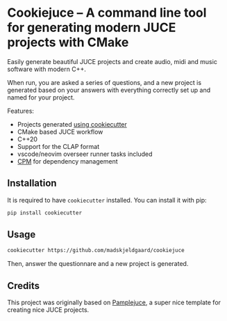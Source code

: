 # Cookiejuce – A command line tool for generating modern JUCE projects with CMake

Easily generate beautiful JUCE projects and create audio, midi and music software with modern C++.

When run, you are asked a series of questions, and a new project is generated based on your answers with everything correctly set up and named for your project.

Features:
- Projects generated [using cookiecutter](https://cookiecutter.readthedocs.io/en/stable/)
- CMake based JUCE workflow
- C++20
- Support for the CLAP format
- vscode/neovim overseer runner tasks included
- [CPM](https://github.com/cpm-cmake/CPM.cmake) for dependency management

## Installation

It is required to have `cookiecutter` installed. You can install it with pip:

```bash
pip install cookiecutter
```
## Usage

```bash
cookiecutter https://github.com/madskjeldgaard/cookiejuce
```

Then, answer the questionnare and a new project is generated.

## Credits

This project was originally based on [Pamplejuce](https://github.com/sudara/pamplejuce), a super nice template for creating nice JUCE projects.

